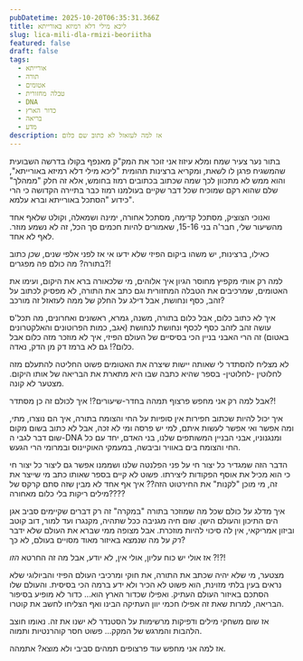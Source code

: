 ```yaml
---
pubDatetime: 2025-10-20T06:35:31.366Z
title: ליכא מילי דלא רמיזא באורייתא
slug: lica-mili-dla-rmizi-beoriitha
featured: false
draft: false
tags:
  - אורייתא
  - תורה
  - אטומים
  - טבלה מחזורית
  - DNA
  - כדור הארץ
  - בריאה
  - מדע
description: אז למה לעזאזל לא כתוב שם כלום
---
```


בתור נער צעיר שמח ומלא עיזוז אני זוכר את המק"ק מאנפף בקולו בדרשה השבועית שהמשגיח פרגן לו לשאת, ומקריא ברצינות תהומית "ליכא מילי דלא רמיזא באורייתא", והוא ממש לא מתכוון לכך שמה שכתוב בכתובים רמוז בחומש, אלא זה חלק "ממהלך" שלם שהוא רקם שמוכיח שכל דבר שקיים בעולמנו רמוז כבר בתיירה הקדושה כי הרי כידוע "הסתכל באורייתא וברא עלמא".

ואנוכי הצוציק, מסתכל קדימה, מסתכל אחורה, ימינה ושמאלה, וקולט שלאף אחד מהשיעור שלי, חבר'ה בני 15-16, שאמורים להיות חכמים סך הכל, זה לא נשמע מוזר. לאף לא אחד.

כאילו, ברצינות, יש משהו ביקום הפיזי שלא ידעו אי אז לפני אלפי שנים, ש*כן* כתוב בתורה? מה כולם פה מפגרים?!

למה רק אותי מקפיץ מחוסר הגיון איך אלוהים, מי שלכאורה ברא את היקום, ועימו את האטומים,
שמרכיבים את הטבלה המחזורית וגם כתב את התורה, לא מפסיק לכתוב על זהב, 
כסף ונחושת, אבל דילג על החלק של ממה לעזאזל זה מורכב?

איך לא כתוב כלום, אבל כלום בתורה, משנה, גמרא, ראשונים ואחרונים, מה תכל'ס עושה זהב לזהב כסף לכסף ונחושת לנחושת (אגב, כמות הפרוטונים והאלקטרונים באטום) זה הרי האבני בניין הכי בסיסיים 
של העולם הפיזי, איך לא מוזכר מזה כלום אבל כלום?! גם לא ברמז דק מן הדק, נאדה.

לא מצליח להסתדר לי שאותה יישות שיצרה את האטומים פשוט החליטה להתעלם מזה לחלוטין -לחלוטין- בספר שהיא כתבה שבו היא מתארת את הבריאה של אותו היקום. מצטער לא קונה.

אבל למה רק אני מחפש פרצוף תמהה בחדר-שיעורים?! איך לכולם זה כן מסתדר?!

איך יכול להיות שכתוב חפירות אין סופיות על החי והצומח בתורה, איך הם נוצרו, מתי, ומה אפשר ואי אפשר לעשות איתם, למי יש פרסה ומי לא זכה, אבל לא כתוב בשום מקום שום דבר לגבי ה-DNA ומנגנוניו, אבני הבניין המשותפים שלנו, בני האדם,
יחד עם כל החי והצומח בים באוויר וביבשה, במעמקי האוקיינוס ובמרומי הרי הגעש.

הדבר הזה שמגדיר כל יצור חי על פני הפלנטה שלנו ושממנו אפשר גם ליצור כל יצור חי כי הוא מכיל את אוסף הפקודות ליצירתו. פשוט לא קיים בספר שאותו כתב מי שייצר את זה, מי מוכן "לקנות" את החירטוט הזה?? 
איך אף אחד לא מבין שזה סתם קרקס של מילים ריקות בלי כלום מאחורה????

איך מדלג על כולם שכל מה שמוזכר בתורה "במקרה" זה רק דברים שקיימים סביב אגן הים התיכון והעולם הישן. 
שום חיה מגניבה ככל שתהיה, מקנגרו ועד למור, דוב קוטב וביזון אמריקאי, 
אין לה סיכוי להיות מוזכרת. אבל מצופה ממי שברא את העולם שלא 
ידבר *רק* על מה שנמצא באיזור מאוד מסויים בעולם, לא כך?

אז אולי יש כוח עליון, אולי אין, לא יודע, אבל מה זה החרטא *הזו* ?!?!

מצטער, מי שלא יהיה שכתב את התורה, את חוקי ומרכיבי העולם הפיזי והביולוגי שלא נראים בעין בלתי מזוינת, הוא פשוט לא הכיר ולא ידע ברמה הכי בסיסית. והעולם שלו הסתכם באיזור העולם העתיק. 
ואפילו שכדור הארץ הוא... כדור לא מופיע בסיפור הבריאה, 
למרות שאת זה אפילו חכמי יוון העתיקה הבינו ואף הצליחו לחשב את קוטרו.

אז שום משחקי מילים ודפיקות מרשימות על הסטנדר לא ישנו את זה. נאומו חוצב הלהבות והמרגש של המקק... פשוט חסר קוהרנטיות ותמוה.

אז למה אני מחפש עוד פרצופים תמהים סביבי ולא מוצא? אתמהה.
